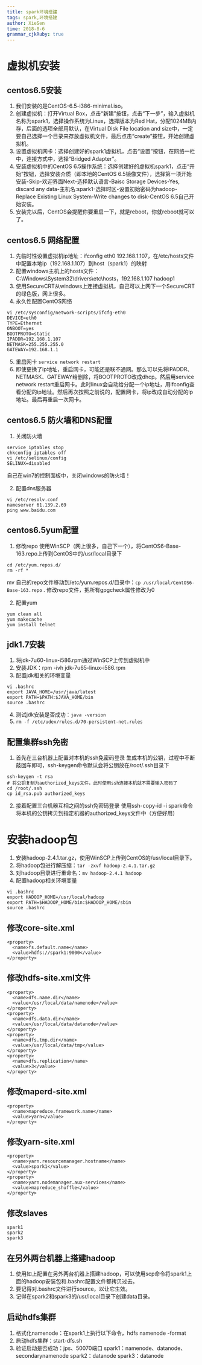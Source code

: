 ```yaml
---
title: spark环境搭建 
tags: spark,环境搭建
author: XieSen
time: 2018-8-6 
grammar_cjkRuby: true
---
```


# 虚拟机安装

## centos6.5安装
1. 我们安装的是CentOS-6.5-i386-minimal.iso。
2. 创建虚拟机：打开Virtual Box，点击“新建”按钮，点击“下一步”，输入虚拟机名称为spark1，选择操作系统为Linux，选择版本为Red Hat，分配1024MB内存，后面的选项全部用默认，在Virtual Disk File location and size中，一定要自己选择一个目录来存放虚拟机文件，最后点击“create”按钮，开始创建虚拟机。
3. 设置虚拟机网卡：选择创建好的spark1虚拟机，点击“设置”按钮，在网络一栏中，连接方式中，选择“Bridged Adapter”。
4. 安装虚拟机中的CentOS 6.5操作系统：选择创建好的虚拟机spark1，点击“开始”按钮，选择安装介质（即本地的CentOS 6.5镜像文件），选择第一项开始安装-Skip-欢迎界面Next-选择默认语言-Baisc Storage Devices-Yes, discard any data-主机名:spark1-选择时区-设置初始密码为hadoop-Replace Existing Linux System-Write changes to disk-CentOS 6.5自己开始安装。
5. 安装完以后，CentOS会提醒你要重启一下，就是reboot，你就reboot就可以了。

## centos6.5 网络配置

1. 先临时性设置虚拟机ip地址：ifconfig eth0 192.168.1.107，在/etc/hosts文件中配置本地ip（192.168.1.107）到host（spark1）的映射
2. 配置windows主机上的hosts文件：C:\Windows\System32\drivers\etc\hosts，192.168.1.107 hadoop1
3. 使用SecureCRT从windows上连接虚拟机，自己可以上网下一个SecureCRT的绿色版，网上很多。
4. 永久性配置CentOS网络

``` shell
vi /etc/sysconfig/network-scripts/ifcfg-eth0
DEVICE=eth0
TYPE=Ethernet
ONBOOT=yes
BOOTPROTO=static
IPADDR=192.168.1.107
NETMASK=255.255.255.0
GATEWAY=192.168.1.1
```
5. 重启网卡 `service network restart`
6. 即使更换了ip地址，重启网卡，可能还是联不通网。那么可以先将IPADDR、NETMASK、GATEWAY给删除，将BOOTPROTO改成dhcp。然后用service network restart重启网卡。此时linux会自动给分配一个ip地址，用ifconfig查看分配的ip地址。然后再次按照之前说的，配置网卡，将ip改成自动分配的ip地址。最后再重启一次网卡。

## centos6.5 防火墙和DNS配置

1. 关闭防火墙

``` shell
service iptables stop
chkconfig iptables off
vi /etc/selinux/config
SELINUX=disabled
```
自己在win7的控制面板中，关闭windows的防火墙！

2. 配置dns服务器

``` shell
vi /etc/resolv.conf
nameserver 61.139.2.69
ping www.baidu.com
```
## centos6.5yum配置

1. 修改repo
使用WinSCP（网上很多，自己下一个），将CentOS6-Base-163.repo上传到CentOS中的/usr/local目录下

``` shell
cd /etc/yum.repos.d/
rm -rf *
```

mv 自己的repo文件移动到/etc/yum.repos.d/目录中：`cp /usr/local/CentOS6-Base-163.repo` .
修改repo文件，把所有gpgcheck属性修改为0

2. 配置yum

``` shell
yum clean all
yum makecache
yum install telnet
```
## jdk1.7安装

1. 将jdk-7u60-linux-i586.rpm通过WinSCP上传到虚拟机中
2. 安装JDK：rpm -ivh jdk-7u65-linux-i586.rpm
3. 配置jdk相关的环境变量

``` shell
vi .bashrc
export JAVA_HOME=/usr/java/latest
export PATH=$PATH:$JAVA_HOME/bin
source .bashrc
```

4. 测试jdk安装是否成功：`java -version`
5. `rm -f /etc/udev/rules.d/70-persistent-net.rules`

## 配置集群ssh免密

1. 首先在三台机器上配置对本机的ssh免密码登录
生成本机的公钥，过程中不断敲回车即可，ssh-keygen命令默认会将公钥放在/root/.ssh目录下

``` shell
ssh-keygen -t rsa
# 将公钥复制为authorized_keys文件，此时使用ssh连接本机就不需要输入密码了
cd /root/.ssh
cp id_rsa.pub authorized_keys
```
2. 接着配置三台机器互相之间的ssh免密码登录
使用ssh-copy-id -i spark命令将本机的公钥拷贝到指定机器的authorized_keys文件中（方便好用）

# 安装hadoop包

1. 安装hadoop-2.4.1.tar.gz，使用WinSCP上传到CentOS的/usr/local目录下。
2. 将hadoop包进行解压缩：`tar -zxvf hadoop-2.4.1.tar.gz`
3. 对hadoop目录进行重命名：`mv hadoop-2.4.1 hadoop`
4. 配置hadoop相关环境变量

``` shell
vi .bashrc
export HADOOP_HOME=/usr/local/hadoop
export PATH=$HADOOP_HOME/bin:$HADOOP_HOME/sbin
source .bashrc
```
## 修改core-site.xml

``` shell
<property>
  <name>fs.default.name</name>
  <value>hdfs://spark1:9000</value>
</property>
```

## 修改hdfs-site.xml文件

``` shell
<property>
  <name>dfs.name.dir</name>
  <value>/usr/local/data/namenode</value>
</property>
<property>
  <name>dfs.data.dir</name>
  <value>/usr/local/data/datanode</value>
</property>
<property>
  <name>dfs.tmp.dir</name>
  <value>/usr/local/data/tmp</value>
</property>
<property>
  <name>dfs.replication</name>
  <value>3</value>
</property>
```

## 修改maperd-site.xml

``` shell
<property>
  <name>mapreduce.framework.name</name>
  <value>yarn</value>
</property>
```
## 修改yarn-site.xml

``` shell
<property>
  <name>yarn.resourcemanager.hostname</name>
  <value>spark1</value>
</property>
<property>
  <name>yarn.nodemanager.aux-services</name>
  <value>mapreduce_shuffle</value>
</property>
```

## 修改slaves

``` shell
spark1
spark2
spark3
```

## 在另外两台机器上搭建hadoop

1. 使用如上配置在另外两台机器上搭建hadoop，可以使用scp命令将spark1上面的hadoop安装包和.bashrc配置文件都拷贝过去。
2. 要记得对.bashrc文件进行source，以让它生效。
3. 记得在spark2和spark3的/usr/local目录下创建data目录。

## 启动hdfs集群

1. 格式化namenode：在spark1上执行以下命令，hdfs namenode -format
2. 启动hdfs集群：start-dfs.sh
3. 验证启动是否成功：jps、50070端口
spark1：namenode、datanode、secondarynamenode
spark2：datanode
spark3：datanode





